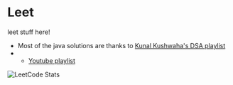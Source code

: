 # Leet
leet stuff here!

* Most of the java solutions are thanks to [Kunal Kushwaha's DSA playlist](https://github.com/kunal-kushwaha/DSA-Bootcamp-Java)
* * [Youtube playlist](https://www.youtube.com/watch?v=rZ41y93P2Qo&ab_channel=KunalKushwaha)

![LeetCode Stats](https://leetcard.jacoblin.cool/vaishnavmanoj?theme=nord&font=ABeeZee&ext=activity)
